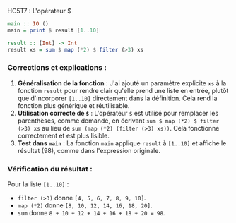 HC5T7 : L'opérateur $

```haskell
main :: IO ()
main = print $ result [1..10]

result :: [Int] -> Int
result xs = sum $ map (*2) $ filter (>3) xs
```

### Corrections et explications :
1. **Généralisation de la fonction** : J'ai ajouté un paramètre explicite `xs` à la fonction `result` pour rendre clair qu'elle prend une liste en entrée, plutôt que d'incorporer `[1..10]` directement dans la définition. Cela rend la fonction plus générique et réutilisable.
2. **Utilisation correcte de `$`** : L'opérateur `$` est utilisé pour remplacer les parenthèses, comme demandé, en écrivant `sum $ map (*2) $ filter (>3) xs` au lieu de `sum (map (*2) (filter (>3) xs))`. Cela fonctionne correctement et est plus lisible.
3. **Test dans `main`** : La fonction `main` applique `result` à `[1..10]` et affiche le résultat (98), comme dans l'expression originale.

### Vérification du résultat :
Pour la liste `[1..10]` :
- `filter (>3)` donne `[4, 5, 6, 7, 8, 9, 10]`.
- `map (*2)` donne `[8, 10, 12, 14, 16, 18, 20]`.
- `sum` donne `8 + 10 + 12 + 14 + 16 + 18 + 20 = 98`.


